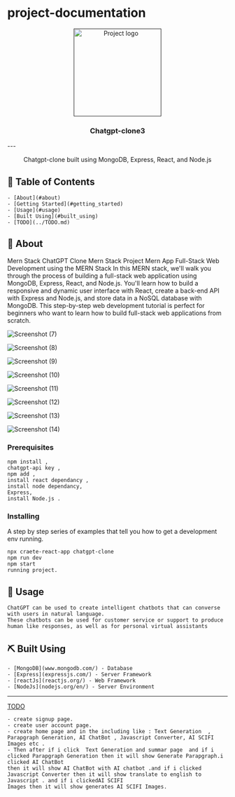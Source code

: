 # project-documentation

<p align="center">
  <a href="" rel="noopener">
 <img width=200px height=200px src="https://encrypted-tbn0.gstatic.com/images?q=tbn:ANd9GcQ1qIaIO4MDGLb6qZpdut3TfArviQIsqkmp_71ksXBSF-rsQSit " alt="Project logo"></a>
</p>

<h3 align="center">Chatgpt-clone3</h3>
---

<p align="center"> Chatgpt-clone built using MongoDB, Express, React, and Node.js

## 📝 Table of Contents
```
- [About](#about)
- [Getting Started](#getting_started)
- [Usage](#usage)
- [Built Using](#built_using)
- [TODO](../TODO.md)
```
## 🧐 About <a name = "about"></a>
Mern Stack ChatGPT Clone Mern Stack Project Mern App
Full-Stack Web Development using the MERN Stack
In this MERN stack, we'll walk you through the process of building a full-stack web application using MongoDB, Express, React, and Node.js. You'll learn how to build a responsive and dynamic user interface with React, create a back-end API with Express and Node.js, and store data in a NoSQL database with MongoDB. This step-by-step web development tutorial is perfect for beginners who want to learn how to build full-stack web applications from scratch.

![Screenshot (7)](https://github.com/Manisha8866/ChatGpt-Clone/assets/128820670/52273906-4943-4c36-825d-ea51daf7c8fd)

![Screenshot (8)](https://github.com/Manisha8866/ChatGpt-Clone/assets/128820670/402d836b-1ad9-489a-b84f-dd8f173d3214)

![Screenshot (9)](https://github.com/Manisha8866/ChatGpt-Clone/assets/128820670/cad65bdb-f28c-4800-bff9-c91d3d0cf9c0)

![Screenshot (10)](https://github.com/Manisha8866/ChatGpt-Clone/assets/128820670/3555a8ad-3843-4784-b81f-bed8f854cb8a)

![Screenshot (11)](https://github.com/Manisha8866/ChatGpt-Clone/assets/128820670/411d6f17-4c6c-4129-8ce9-20b3a9c7ca57)

![Screenshot (12)](https://github.com/Manisha8866/ChatGpt-Clone/assets/128820670/ddb98e6c-ba51-48c6-9b38-e4a185207454)

![Screenshot (13)](https://github.com/Manisha8866/ChatGpt-Clone/assets/128820670/3a094e66-88b7-4ff9-a0f6-3be01e147b9f)

![Screenshot (14)](https://github.com/Manisha8866/ChatGpt-Clone/assets/128820670/2bad52c2-ef24-4bfd-b6f7-3970cfac0d77)


### Prerequisites
```
npm install ,
chatgpt-api key ,
npm add , 
install react dependancy ,
install node dependancy,
Express,
install Node.js .
```
### Installing
A step by step series of examples that tell you how to get a development env running.
```
npx craete-react-app chatgpt-clone
npm run dev
npm start 
running project.
```
## 🎈 Usage <a name="usage"></a>
```
ChatGPT can be used to create intelligent chatbots that can converse with users in natural language.
These chatbots can be used for customer service or support to produce human like responses, as well as for personal virtual assistants
```

## ⛏️ Built Using <a name = "built_using"></a>
```
- [MongoDB](www.mongodb.com/) - Database
- [Express](expressjs.com/) - Server Framework
- [reactJs](reactjs.org/) - Web Framework
- [NodeJs](nodejs.org/en/) - Server Environment
```
 --------
  [TODO](../TODO.md) 
  ```
- create signup page.
- create user account page.
- create home page and in the including like : Text Generation  , Parapgraph Generation, AI ChatBot , Javascript Converter, AI SCIFI Images etc .
- Then after if i click  Text Generation and summar page  and if i clicked Parapgraph Generation then it will show Generate Parapgraph.i clicked AI ChatBot
  then it will show AI ChatBot with AI chatbot .and if i clicked Javascript Converter then it will show translate to english to Javascript . and if i clickedAI SCIFI 
  Images then it will show generates AI SCIFI Images.
```
